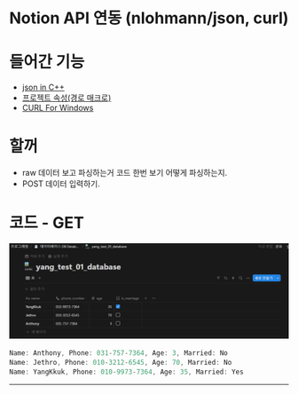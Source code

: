 # Notion API 연동 (nlohmann/json, curl)

# 들어간 기능

- [json in C++](https://www.notion.so/json-in-C-19e45759635e80b884e7d2521c57646b?pvs=21)
- [프로젝트 속성(경로 매크로)](https://www.notion.so/19e45759635e8049ae22ecdbaa06099d?pvs=21)
- [CURL For Windows](https://www.notion.so/CURL-For-Windows-19e45759635e80fe8580f987129be8e0?pvs=21)

# 할꺼

- raw 데이터 보고 파싱하는거 코드 한번 보기 어떻게 파싱하는지.
- POST 데이터 입력하기.

# 코드 - GET

![image.png](image.png)

```cpp
Name: Anthony, Phone: 031-757-7364, Age: 3, Married: No
Name: Jethro, Phone: 010-3212-6545, Age: 70, Married: No
Name: YangKkuk, Phone: 010-9973-7364, Age: 35, Married: Yes
```
---

